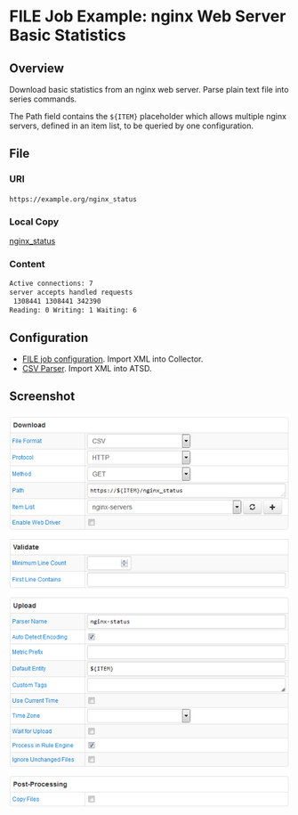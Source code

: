 # FILE Job Example: nginx Web Server Basic Statistics

## Overview

Download basic statistics from an nginx web server. Parse plain text file into series commands.

The Path field contains the `${ITEM}` placeholder which allows multiple nginx servers, defined in an item list, to be queried by one configuration.

## File

### URI

`https://example.org/nginx_status`

### Local Copy

[nginx_status](./nginx_status)

### Content

```ls
Active connections: 7
server accepts handled requests
 1308441 1308441 342390
Reading: 0 Writing: 1 Waiting: 6
```

## Configuration

* [FILE job configuration](./nginx-job.xml). Import XML into Collector.
* [CSV Parser](./nginx-parser.xml). Import XML into ATSD.

## Screenshot

![Job Screenshot](./nginx-config.png)
